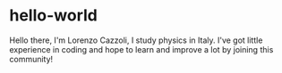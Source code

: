 # hello-world

Hello there, I'm Lorenzo Cazzoli, I study physics in Italy.
I've got little experience in coding and hope to learn and improve a lot by joining this community!
